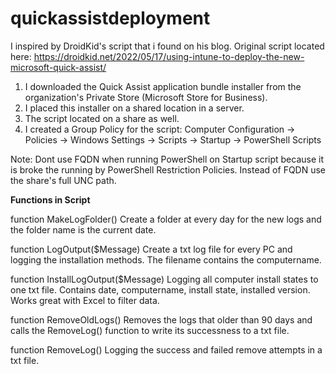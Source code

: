 # quickassistdeployment
I inspired by DroidKid's script that i found on his blog. Original script located here: https://droidkid.net/2022/05/17/using-intune-to-deploy-the-new-microsoft-quick-assist/

1. I downloaded the Quick Assist application bundle installer from the organization's Private Store (Microsoft Store for Business). 
2. I placed this installer on a shared location in a server.
3. The script located on a share as well.
4. I created a Group Policy for the script: Computer Configuration -> Policies -> Windows Settings -> Scripts -> Startup -> PowerShell Scripts

<WRAP info>Note: Dont use FQDN when running PowerShell on Startup script because it is broke the running by PowerShell Restriction Policies. Instead of FQDN use the share's full UNC path.
</WRAP>

**Functions in Script**

function MakeLogFolder() 
Create a folder at every day for the new logs and the folder name is the current date.

function LogOutput($Message) 
Create a txt log file for every PC and logging the installation methods. The filename contains the computername. 

function InstallLogOutput($Message) 
Logging all computer install states to one txt file. Contains date, computername, install state, installed version. Works great with Excel to filter data.

function RemoveOldLogs()
Removes the logs that older than 90 days and calls the RemoveLog() function to write its successness to a txt file.

function RemoveLog() 
Logging the success and failed remove attempts in a txt file.
